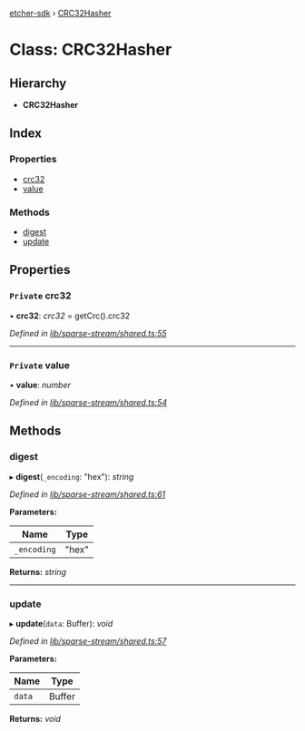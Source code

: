 [etcher-sdk](../README.md) › [CRC32Hasher](crc32hasher.md)

# Class: CRC32Hasher

## Hierarchy

* **CRC32Hasher**

## Index

### Properties

* [crc32](crc32hasher.md#private-crc32)
* [value](crc32hasher.md#private-value)

### Methods

* [digest](crc32hasher.md#digest)
* [update](crc32hasher.md#update)

## Properties

### `Private` crc32

• **crc32**: *crc32* = getCrc().crc32

*Defined in [lib/sparse-stream/shared.ts:55](https://github.com/balena-io-modules/etcher-sdk/blob/d5cf67e/lib/sparse-stream/shared.ts#L55)*

___

### `Private` value

• **value**: *number*

*Defined in [lib/sparse-stream/shared.ts:54](https://github.com/balena-io-modules/etcher-sdk/blob/d5cf67e/lib/sparse-stream/shared.ts#L54)*

## Methods

###  digest

▸ **digest**(`_encoding`: "hex"): *string*

*Defined in [lib/sparse-stream/shared.ts:61](https://github.com/balena-io-modules/etcher-sdk/blob/d5cf67e/lib/sparse-stream/shared.ts#L61)*

**Parameters:**

Name | Type |
------ | ------ |
`_encoding` | "hex" |

**Returns:** *string*

___

###  update

▸ **update**(`data`: Buffer): *void*

*Defined in [lib/sparse-stream/shared.ts:57](https://github.com/balena-io-modules/etcher-sdk/blob/d5cf67e/lib/sparse-stream/shared.ts#L57)*

**Parameters:**

Name | Type |
------ | ------ |
`data` | Buffer |

**Returns:** *void*
